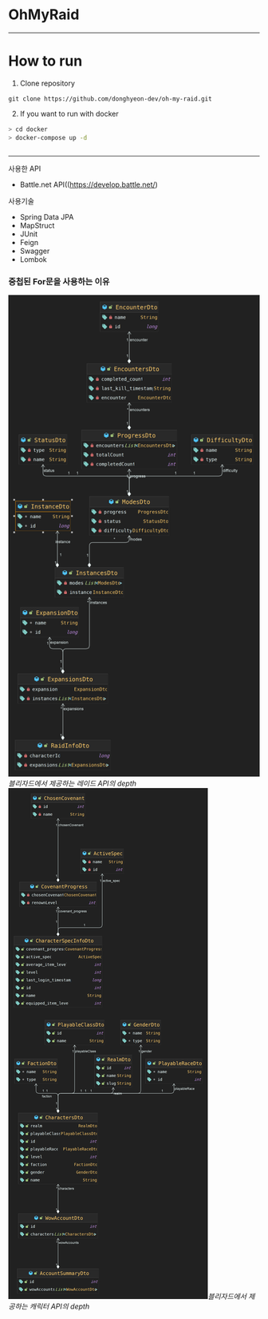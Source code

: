 # OhMyRaid

<hr>

# How to run
1. Clone repository
```
git clone https://github.com/donghyeon-dev/oh-my-raid.git
```
2. If you want to run with docker 
``` bash
> cd docker
> docker-compose up -d
```
  
```
```

<hr>

사용한 API
- Battle.net API((https://develop.battle.net/)

사용기술
- Spring Data JPA
- MapStruct
- JUnit
- Feign
- Swagger
- Lombok


### 중첩된 For문을 사용하는 이유
![레이드정보계층](doc/RaidDtoUML.png)*블리자드에서 제공하는 레이드 API의 depth*
![캐릭터정보계층](doc/CharacterDtoUML.png)*블리자드에서 제공하는 캐릭터 API의 depth*